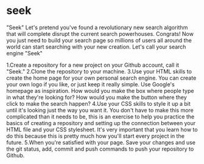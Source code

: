 seek
====
"Seek"
Let's pretend you've found a revolutionary new search algorithm that will complete disrupt the current search powerhouses. Congrats! Now you just need to build your search page so millions of users all around the world can start searching with your new creation. Let's call your search engine "Seek"

1.Create a repository for a new project on your Github account, call it "Seek."
2.Clone the repository to your machine.
3.Use your HTML skills to create the home page for your own personal search engine. You can create your own logo if you like, or just keep it really simple. Use Google's homepage as inspiration. How would you make the box where people type in what they're looking for? How would you make the button where they click to make the search happen?
4.Use your CSS skills to style it up a bit until it's looking just the way you want it. You don't have to make this more complicated than it needs to be, this is an exercise to help you practice the basics of creating a repository and setting up the connection between your HTML file and your CSS stylesheet. It's very important that you learn how to do this because this is pretty much how you'll start every project in the future.
5.When you're satisfied with your page. Save your changes and use the git status, add, commit and push commands to push your repository to Github.
